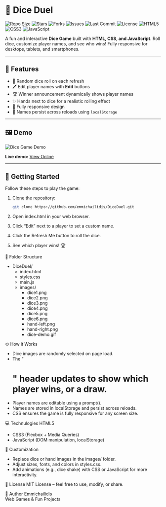 # 🎲 Dice Duel

![Repo Size](https://img.shields.io/github/repo-size/emmichailidis/DiceDuel)
![Stars](https://img.shields.io/github/stars/emmichailidis/DiceDuel?style=social)
![Forks](https://img.shields.io/github/forks/emmichailidis/DiceDuel?style=social)
![Issues](https://img.shields.io/github/issues/emmichailidis/DiceDuel)
![Last Commit](https://img.shields.io/github/last-commit/emmichailidis/DiceDuel)
![License](https://img.shields.io/github/license/emmichailidis/DiceDuel)
![HTML5](https://img.shields.io/badge/HTML5-orange?logo=html5)
![CSS3](https://img.shields.io/badge/CSS3-blue?logo=css3)
![JavaScript](https://img.shields.io/badge/JavaScript-yellow?logo=javascript)

A fun and interactive **Dice Game** built with **HTML, CSS, and JavaScript**. Roll dice, customize player names, and see who wins! Fully responsive for desktops, tablets, and smartphones.

---

## 🌟 Features

- 🎯 Random dice roll on each refresh  
- 🖊️ Edit player names with **Edit** buttons  
- 🏆 Winner announcement dynamically shows player names  
- ✨ Hands next to dice for a realistic rolling effect  
- 📱 Fully responsive design  
- 💾 Names persist across reloads using `localStorage`  

---

## 🖼️ Demo

![Dice Game Demo](./images/dice-demo.gif)

**Live demo:** [View Online](https://emmichailidis.github.io/DiceDuel/)

---

## 🚀 Getting Started

Follow these steps to play the game:

1. Clone the repository:  
   ```bash
   git clone https://github.com/emmichailidis/DiceDuel.git

2. Open index.html in your web browser.

3. Click “Edit” next to a player to set a custom name.

4. Click the Refresh Me button to roll the dice.

5. See which player wins! 🏆

📁 Folder Structure
<ul> <li>DiceDuel/ <ul> <li>index.html</li> <li>styles.css</li> <li>main.js</li> <li>images/ <ul> <li>dice1.png</li> <li>dice2.png</li> <li>dice3.png</li> <li>dice4.png</li> <li>dice5.png</li> <li>dice6.png</li> <li>hand-left.png</li> <li>hand-right.png</li> <li>dice-demo.gif</li> </ul> </li> </ul> </li> </ul>

⚙️ How it Works
<ul>
<li>Dice images are randomly selected on page load.</li>

<li>The "<h1>" header updates to show which player wins, or a draw.</li>

<li>Player names are editable using a prompt().</li>

<li>Names are stored in localStorage and persist across reloads.</li>

<li>CSS ensures the game is fully responsive for any screen size.</li>
</ul>

💻 Technulogies
HTML5
<ul>
<li>CSS3 (Flexbox + Media Queries)</li>

<li>JavaScript (DOM manipulation, localStorage)</li>
</ul>

🎨 Customization
<ul>
<li>Replace dice or hand images in the images/ folder.</li>

<li>Adjust sizes, fonts, and colors in styles.css.</li>

<li>Add animations (e.g., dice shake) with CSS or JavaScript for more interactivity.</li>
</ul>

📜 License
MIT License – feel free to use, modify, or share.

🤝 Author
Emmichailidis<br>
Web Games & Fun Projects
